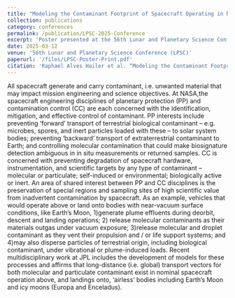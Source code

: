 ```yaml
---
title: "Modeling the Contaminant Footprint of Spacecraft Operating in Near-Vacuum"
collection: publications
category: conferences
permalink: /publication/LPSC-2025-Conference
excerpt: 'Poster presented at the 56th Lunar and Planetary Science Conference (LPSC), showcasing the advancements in the contamination control studies at JPL. The work is focused in characterizing and quantifying close and long range organic contamination due to spacecraft venting systems in space exploration missions'
date: 2025-03-12
venue: '56th Lunar and Planetary Science Conference (LPSC)'
paperurl: '/files/LPSC-Poster-Print.pdf'
citation: 'Raphael Alves Hailer et al. “Modeling the Contaminant Footprint of Spacecraft Operating in Near-Vacuum”. In: 56th Lunar and Planetary Science Conference (LPSC). The Woodlands, Texas, United States, Mar. 2025. doi: 10.13140/RG.2.2.30992.52484.'
---
```


All spacecraft generate and carry contaminant, i.e. unwanted material that may impact mission engineering and science objectives. At NASA,the spacecraft engineering disciplines of planetary protection (PP) and contamination control (CC) are each concerned with the identification, mitigation, and effective control of contaminant. PP interests include preventing ‘forward’ transport of terrestrial biological contaminant – e.g. microbes, spores, and inert particles loaded with these – to solar system bodies; preventing ‘backward’ transport of extraterrestrial contaminant to Earth; and controlling molecular contamination that could make biosignature detection ambiguous in in situ measurements or returned samples. CC is concerned with preventing degradation of spacecraft hardware, instrumentation, and scientific targets by any type of contaminant – molecular or particulate; self-induced or environmental; biologically active or inert. An area of shared interest between PP and CC disciplines is the preservation of special regions and sampling sites of high scientific value from inadvertent contamination by spacecraft. As an example, vehicles that would operate above or land onto bodies with near-vacuum surface conditions, like Earth’s Moon, 1)generate plume effluents during deorbit, descent and landing operations; 2) release molecular contaminants as their materials outgas under vacuum exposure; 3)release molecular and droplet contaminant as they vent their propulsion and / or life support systems; and 4)may also disperse particles of terrestrial origin, including biological contaminant, under vibrational or plume-induced loads. Recent multidisciplinary work at JPL includes the development of models for these processes and affirms that long-distance (i.e. global) transport vectors for both molecular and particulate contaminant exist in nominal spacecraft operation above, and landings onto, ‘airless’ bodies including Earth’s Moon and icy moons (Europa and Enceladus).
